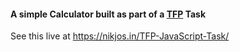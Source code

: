 #### A simple Calculator built as part of a [TFP](https://foundation.mulearn.org/) Task
See this live at https://nikjos.in/TFP-JavaScript-Task/